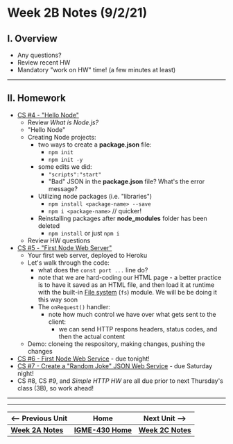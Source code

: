 # Week 2B Notes (9/2/21)

## I. Overview

- Any questions?
- Review recent HW
- Mandatory "work on HW" time! (a few minutes at least)

<hr>

## II. Homework

- [CS #4 - "Hello Node"](../core-skills/4-hello-node.md)
  - Review *What is Node.js?*
  - "Hello Node"
  - Creating Node projects:
    - two ways to create a **package.json** file:
      - `npm init`
      - `npm init -y`
    - some edits we did:
      - `"scripts":"start"`
      - "Bad" JSON in the **package.json** file? What's the error message?
     - Utilizing node packages (i.e. "libraries")
       - `npm install <package-name> --save`
       - `npm i <package-name>` // quicker!
     - Reinstalling packages after **node_modules** folder has been deleted
       - `npm install` or just `npm i` 
   - Review HW questions
- [CS #5 - "First Node Web Server"](../core-skills/5-first-node-web-server.md)
  - Your first web server, deployed to Heroku
  - Let's walk through the code:
    - what does the `const port ...` line do?
    - note that we are hard-coding our HTML page - a better practice is to have it saved as an HTML file, and then load it at runtime with the built-in [File system](https://nodejs.org/api/fs.html) (`fs`) module. We will be be doing it this way soon
    - The `onRequest()` handler:
      - note how much control we have over what gets sent to the client:
        - we can send HTTP respons headers, status codes, and then the actual content
   - Demo: cloneing the respository, making changes, pushing the changes
 - [CS #6 - First Node Web Service](../core-skills/6-first-node-web-service.md) - due tonight!
 - [CS #7 - Create a "Random Joke" JSON Web Service](../core-skills/7-create-random-joke-web-service.md) - due Saturday night!
 - CS #8, CS #9, and *Simple HTTP HW* are all due prior to next Thursday's class (3B), so work ahead!
 
 <hr><hr>

| <-- Previous Unit | Home | Next Unit -->
| --- | --- | --- 
| [**Week 2A Notes**](2A.md)   |  [**IGME-430 Home**](../README.md) | [**Week 2C Notes**](2C.md)
    
